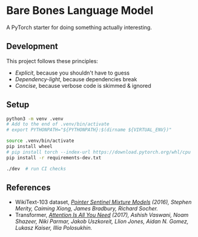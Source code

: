# Bare Bones Language Model

A PyTorch starter for doing something actually interesting.

## Development

This project follows these principles:

- _Explicit_, because you shouldn't have to guess
- _Dependency-light_, because dependencies break
- _Concise_, because verbose code is skimmed & ignored

## Setup

```sh
python3 -m venv .venv
# Add to the end of .venv/bin/activate
# export PYTHONPATH="${PYTHONPATH}:$(dirname ${VIRTUAL_ENV})"

source .venv/bin/activate
pip install wheel
# pip install torch --index-url https://download.pytorch.org/whl/cpu   # for CPU
pip install -r requirements-dev.txt

./dev  # run CI checks
```

## References

 - WikiText-103 dataset, _[Pointer Sentinel Mixture Models](https://arxiv.org/abs/1609.07843) (2016), Stephen Merity, Caiming Xiong, James Bradbury, Richard Socher._
 - Transformer, _[Attention Is All You Need](https://arxiv.org/abs/1706.03762) (2017), Ashish Vaswani, Noam Shazeer, Niki Parmar, Jakob Uszkoreit, Llion Jones, Aidan N. Gomez, Lukasz Kaiser, Illia Polosukhin._
